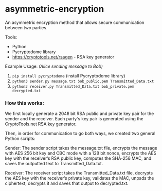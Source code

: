 # asymmetric-encryption

An asymmetric encryption method that allows secure communication between two parties.  

Tools:
- Python
- Pycryptodome library
- https://cryptotools.net/rsagen - RSA key generator  



Example Usage: *(Alice sending message to Bob)*
1. `pip install pycryptodome` (install Pycryptodome library)  
2. `python3 sender.py message.txt bob_public.pem Transmitted_Data.txt`  
3. `python3 receiver.py Transmitted_Data.txt bob_private.pem decrypted.txt`


### How this works:
We first locally generate a 2048 bit RSA public and private key pair for the sender and the receiver. Each party's key pair is generated using the CryptoTools.net RSA key generator. 

Then, in order for communication to go both ways, we created two general Python scripts:  

Sender: 
The sender script takes the message.txt file, encrypts the message with AES 256 bit key and CBC mode with a 128 bit nonce, encrypts the AES key with the receiver’s RSA public key, computes the SHA-256 MAC, and saves the outputted text to Transmitted_Data.txt.

Receiver:
The receiver script takes the Transmitted_Data.txt file, decrypts the AES key with the receiver’s private key, validates the MAC, unpads the ciphertext, decrypts it and saves that output to decrypted.txt.
